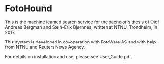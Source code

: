 # FotoHound

This is the machine learned search service for the bachelor's thesis of Olof Andreas Bergman and Stein-Erik Bjørnnes, written at NTNU, Trondheim, in 2017.

This system is developed in co-operation with FotoWare AS and with help from NTNU and Reuters News Agency. 

For details on installation and use, please see User_Guide.pdf.
